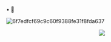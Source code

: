 • 🎀




![6f7edfcf69c9c60f9388fe31f8fda637](https://github.com/user-attachments/assets/df54b2f2-2025-4950-9406-04989f142ad6)





 <p align=center> <img src=https://komarev.com/ghpvc/?username=yiun&color=FE5C5C&style=flat-square&label=୨ৎ>
 

